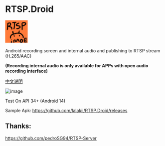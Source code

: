 # RTSP.Droid
![image](https://raw.githubusercontent.com/iamverycute/RTSP.Droid/master/app/src/main/res/drawable/rtsp_droid.png)

Android recording screen and internal audio and publishing to RTSP stream (H.265/AAC)

**(Recording internal audio is only available for APPs with open audio recording interface)**

[中文说明](./README.zh-CN.md)

![image](./example/Demo.gif)

Test On API 34+ (Android 14)

Sample Apk: https://github.com/lalakii/RTSP.Droid/releases


## Thanks:

https://github.com/pedroSG94/RTSP-Server